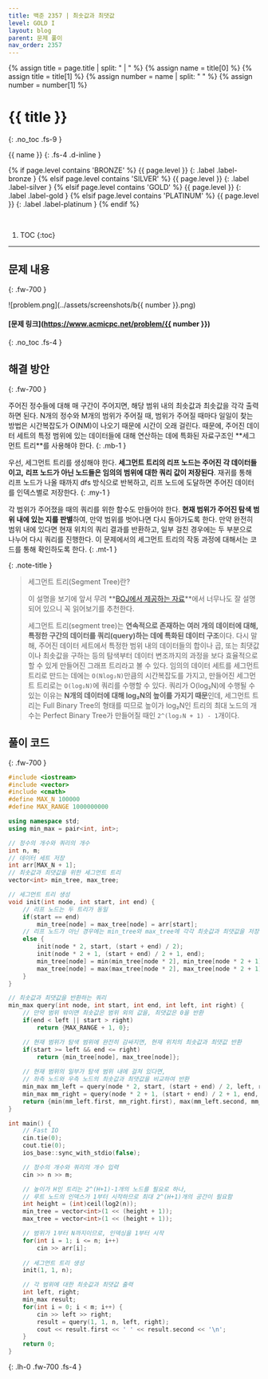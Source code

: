```yaml
---
title: 백준 2357 | 최솟값과 최댓값
level: GOLD I
layout: blog
parent: 문제 풀이
nav_order: 2357
---
```

{% assign title = page.title | split: " | " %}
{% assign name = title[0] %}
{% assign title = title[1] %}
{% assign number = name | split: " " %}
{% assign number = number[1] %}

# **{{ title }}**
{: .no_toc .fs-9 }

{{ name }}
{: .fs-4 .d-inline }

{% if page.level contains 'BRONZE' %}
{{ page.level }}
{: .label .label-bronze }
{% elsif page.level contains 'SILVER' %}
{{ page.level }}
{: .label .label-silver }
{% elsif page.level contains 'GOLD' %}
{{ page.level }}
{: .label .label-gold }
{% elsif page.level contains 'PLATINUM' %}
{{ page.level }}
{: .label .label-platinum }
{% endif %}

<br/>

1. TOC
{:toc}

---

## 문제 내용
{: .fw-700 }

![problem.png](../assets/screenshots/b{{ number }}.png)

#### [문제 링크](https://www.acmicpc.net/problem/{{ number }})
{: .no_toc .fs-4 }

## 해결 방안
{: .fw-700 }

<div class="code-example" markdown="1">
주어진 정수들에 대해 매 구간이 주어지면, 해당 범위 내의 최솟값과 최솟값을 각각 출력하면 된다.
N개의 정수와 M개의 범위가 주어질 때, 범위가 주어질 때마다 일일이 찾는 방법은
시간복잡도가 O(NM)이 나오기 때문에 시간이 오래 걸린다.
때문에, 주어진 데이터 세트의 특정 범위에 있는 데이터들에 대해 연산하는 데에 특화된
자료구조인 **세그먼트 트리**를 사용해야 한다.
{: .mb-1 }

우선, 세그먼트 트리를 생성해야 한다.
**세그먼트 트리의 리프 노드는 주어진 각 데이터들이고,**
**리프 노드가 아닌 노드들은 임의의 범위에 대한 쿼리 값이 저장된다**.
재귀를 통해 리프 노드가 나올 때까지 dfs 방식으로 반복하고,
리프 노드에 도달하면 주어진 데이터를 인덱스별로 저장한다.
{: .my-1 }

각 범위가 주어졌을 때의 쿼리를 위한 함수도 만들어야 한다.
**현재 범위가 주어진 탐색 범위 내에 있는 지를 판별**하여,
만약 범위를 벗어나면 다시 돌아가도록 한다.
만약 완전히 범위 내에 있다면 현재 위치의 쿼리 결과를 반환하고,
일부 걸친 경우에는 두 부분으로 나누어 다시 쿼리를 진행한다.
이 문제에서의 세그먼트 트리의 작동 과정에 대해서는 코드를 통해 확인하도록 한다.
{: .mt-1 }

{: .note-title }
> 세그먼트 트리(Segment Tree)란?
>
> 이 설명을 보기에 앞서 무려 **[BOJ에서 제공하는 자료](https://book.acmicpc.net/ds/segment-tree)**에서
> 너무나도 잘 설명되어 있으니 꼭 읽어보기를 추천한다.
>
> 세그먼트 트리(segment tree)는 **연속적으로 존재하는 여러 개의 데이터에 대해,**
> **특정한 구간의 데이터를 쿼리(query)하는 데에 특화된 데이터 구조**이다.
> 다시 말해, 주어진 데이터 세트에서 특정한 범위 내의 데이터들의 합이나 곱,
> 또는 최댓값이나 최솟값을 구하는 등의 탐색부터 데이터 변조까지의 과정을
> 보다 효율적으로 할 수 있게 만들어진 그래프 트리라고 볼 수 있다.
> 임의의 데이터 세트를 세그먼트 트리로 만드는 데에는 `O(Nlog₂N)`만큼의 시간복잡도를 가지고,
> 만들어진 세그먼트 트리로는 `O(log₂N)`에 쿼리를 수행할 수 있다.
> 쿼리가 O(log₂N)에 수행될 수 있는 이유는 **N개의 데이터에 대해 log₂N의 높이를 가지기 때문**인데,
> 세그먼트 트리는 Full Binary Tree의 형태를 띠므로 높이가 log₂N인 트리의 최대 노드의 개수는
> Perfect Binary Tree가 만들어질 때인 `2^(log₂N + 1) - 1`개이다.
</div>

## 풀이 코드
{: .fw-700 }

```cpp
#include <iostream>
#include <vector>
#include <cmath>
#define MAX_N 100000
#define MAX_RANGE 1000000000

using namespace std;
using min_max = pair<int, int>;

// 정수의 개수와 쿼리의 개수
int n, m;
// 데이터 세트 저장
int arr[MAX_N + 1];
// 최솟값과 최댓값을 위한 세그먼트 트리
vector<int> min_tree, max_tree;

// 세그먼트 트리 생성
void init(int node, int start, int end) {
    // 리프 노드는 두 트리가 동일
    if(start == end)
        min_tree[node] = max_tree[node] = arr[start];
    // 리프 노드가 아닌 경우에는 min_tree와 max_tree에 각각 최솟값과 최댓값을 저장
    else {
        init(node * 2, start, (start + end) / 2);
        init(node * 2 + 1, (start + end) / 2 + 1, end);
        min_tree[node] = min(min_tree[node * 2], min_tree[node * 2 + 1]);
        max_tree[node] = max(max_tree[node * 2], max_tree[node * 2 + 1]);
    }
}

// 최솟값과 최댓값을 반환하는 쿼리
min_max query(int node, int start, int end, int left, int right) {
    // 만약 범위 밖이면 최솟값은 범위 외의 값을, 최댓값은 0을 반환
    if(end < left || start > right)
        return {MAX_RANGE + 1, 0};

    // 현재 범위가 탐색 범위에 완전히 감싸지면, 현재 위치의 최솟값과 최댓값 반환
    if(start >= left && end <= right)
        return {min_tree[node], max_tree[node]};
    
    // 현재 범위의 일부가 탐색 범위 내에 걸쳐 있다면,
    // 좌측 노드와 우측 노드의 최솟값과 최댓값을 비교하여 반환
    min_max mm_left = query(node * 2, start, (start + end) / 2, left, right);
    min_max mm_right = query(node * 2 + 1, (start + end) / 2 + 1, end, left, right);
    return {min(mm_left.first, mm_right.first), max(mm_left.second, mm_right.second)};
}

int main() {
    // Fast IO
    cin.tie(0);
    cout.tie(0);
    ios_base::sync_with_stdio(false);

    // 정수의 개수와 쿼리의 개수 입력
    cin >> n >> m;

    // 높이가 H인 트리는 2^(H+1)-1개의 노드를 필요로 하나,
    // 루트 노드의 인덱스가 1부터 시작하므로 최대 2^(H+1)개의 공간이 필요함
    int height = (int)ceil(log2(n));
    min_tree = vector<int>(1 << (height + 1));
    max_tree = vector<int>(1 << (height + 1));

    // 범위가 1부터 N까지이므로, 인덱싱을 1부터 시작
    for(int i = 1; i <= n; i++)
        cin >> arr[i];
    
    // 세그먼트 트리 생성
    init(1, 1, n);

    // 각 범위에 대한 최솟값과 최댓값 출력
    int left, right;
    min_max result;
    for(int i = 0; i < m; i++) {
        cin >> left >> right;
        result = query(1, 1, n, left, right);
        cout << result.first << ' ' << result.second << '\n';
    }
    return 0;
}
```
{: .lh-0 .fw-700 .fs-4 }